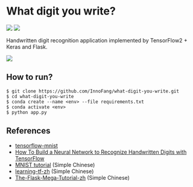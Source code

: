 # What digit you write?

![](https://img.shields.io/badge/TensorFlow-2.1-orange) ![](https://img.shields.io/badge/Python-3.7-blue)

Handwritten digit recognition application implemented by TensorFlow2 + Keras and Flask.

![](https://cdn.jsdelivr.net/gh/innofang/jotter/source/waht-digit-you-write/screencast.gif)

## How to run?

```
$ git clone https://github.com/InnoFang/what-digit-you-write.git
$ cd what-digit-you-write
$ conda create --name <env> --file requirements.txt
$ conda activate <env>
$ python app.py
```

## References

 + [tensorflow-mnist](https://github.com/sugyan/tensorflow-mnist)
 + [How To Build a Neural Network to Recognize Handwritten Digits with TensorFlow](https://www.digitalocean.com/community/tutorials/how-to-build-a-neural-network-to-recognize-handwritten-digits-with-tensorflow)
 + [MNIST tutorial](http://www.tensorfly.cn/tfdoc/tutorials/mnist_pros.html) (Simple Chinese)
 + [learning-tf-zh](https://www.gitbook.com/book/wizardforcel/learning-tf/details) (Simple Chinese)
 + [The-Flask-Mega-Tutorial-zh](https://github.com/luhuisicnu/The-Flask-Mega-Tutorial-zh) (Simple Chinese)
 
